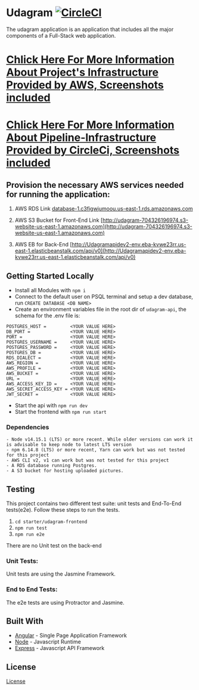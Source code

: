 # Udagram [![CircleCI](https://circleci.com/gh/circleci/circleci-docs.svg?style=svg)](https://github.com/AbdelrahmanSherf/dagram-full-stack-application) 

The udagram application is an application that includes all the major components of a Full-Stack web application.

# [Chlick Here For More Information About Project's Infrastructure Provided by AWS, Screenshots included](./Documentation/project-infrastructure.md)
# [Chlick Here For More Information About Pipeline-Infrastructure Provided by CircleCi, Screenshots included](./Documentation/pipeline-infrastructure.md)

## Provision the necessary AWS services needed for running the application:
1. AWS RDS Link [database-1.c3figwjumoou.us-east-1.rds.amazonaws.com](database-1.c3figwjumoou.us-east-1.rds.amazonaws.com)

2. AWS S3 Bucket for Front-End Link [http://udagram-704326196974.s3-website-us-east-1.amazonaws.com](http://udagram-704326196974.s3-website-us-east-1.amazonaws.com)
3. AWS EB for Back-End [http://Udagramapidev2-env.eba-kvwe23rr.us-east-1.elasticbeanstalk.com/api/v0](http://Udagramapidev2-env.eba-kvwe23rr.us-east-1.elasticbeanstalk.com/api/v0)

## Getting Started Locally

- Install all Modules with `npm i`
- Connect to the default user on PSQL terminal and setup a dev database, run `CREATE DATABASE <DB NAME>`
- Create an environment variables file in the root dir of `udagram-api`, the schema for the .env file is:
```
POSTGRES_HOST =         <YOUR VALUE HERE>
DB_PORT =               <YOUR VALUE HERE>
PORT =                  <YOUR VALUE HERE>
POSTGRES_USERNAME =     <YOUR VALUE HERE>
POSTGRES_PASSWORD =     <YOUR VALUE HERE>
POSTGRES_DB =           <YOUR VALUE HERE>
RDS_DIALECT =           <YOUR VALUE HERE>
AWS_REGION =            <YOUR VALUE HERE>
AWS_PROFILE =           <YOUR VALUE HERE>
AWS_BUCKET =            <YOUR VALUE HERE>
URL =                   <YOUR VALUE HERE>
AWS_ACCESS_KEY_ID =     <YOUR VALUE HERE>
AWS_SECRET_ACCESS_KEY = <YOUR VALUE HERE>
JWT_SECRET =            <YOUR VALUE HERE>
```
- Start the api with `npm run dev`
- Start the frontend with `npm run start`

### Dependencies

```
- Node v14.15.1 (LTS) or more recent. While older versions can work it is advisable to keep node to latest LTS version
- npm 6.14.8 (LTS) or more recent, Yarn can work but was not tested for this project
- AWS CLI v2, v1 can work but was not tested for this project
- A RDS database running Postgres.
- A S3 bucket for hosting uploaded pictures.

```

## Testing

This project contains two different test suite: unit tests and End-To-End tests(e2e). Follow these steps to run the tests.

1. `cd starter/udagram-frontend`
1. `npm run test`
1. `npm run e2e`

There are no Unit test on the back-end

### Unit Tests:

Unit tests are using the Jasmine Framework.

### End to End Tests:

The e2e tests are using Protractor and Jasmine.

## Built With

- [Angular](https://angular.io/) - Single Page Application Framework
- [Node](https://nodejs.org) - Javascript Runtime
- [Express](https://expressjs.com/) - Javascript API Framework

## License

[License](LICENSE.txt)
